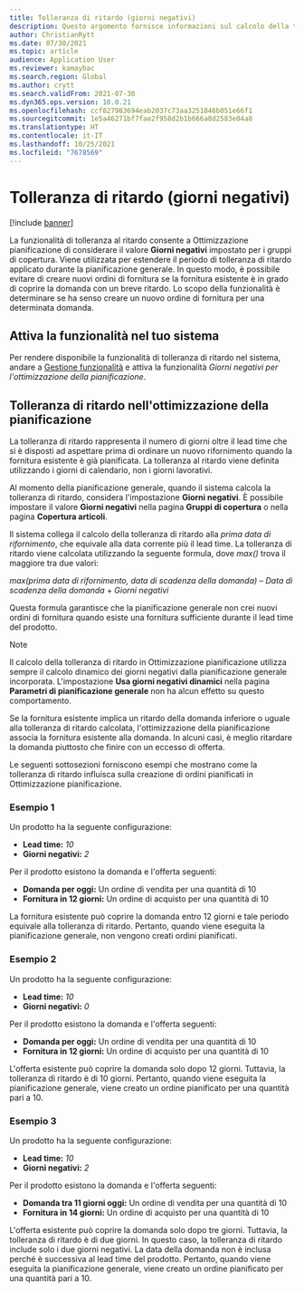 ```yaml
---
title: Tolleranza di ritardo (giorni negativi)
description: Questo argomento fornisce informazioni sul calcolo della tolleranza di ritardo e su come influisce sulla creazione degli ordini pianificati in Ottimizzazione pianificazione.
author: ChristianRytt
ms.date: 07/30/2021
ms.topic: article
audience: Application User
ms.reviewer: kamaybac
ms.search.region: Global
ms.author: crytt
ms.search.validFrom: 2021-07-30
ms.dyn365.ops.version: 10.0.21
ms.openlocfilehash: ccf827983694eab2037c73aa3251846b051e66f1
ms.sourcegitcommit: 1e5a46271bf7fae2f958d2b1b666a8d2583e04a8
ms.translationtype: HT
ms.contentlocale: it-IT
ms.lasthandoff: 10/25/2021
ms.locfileid: "7678569"
---
```

# <a name="delay-tolerance-negative-days"></a>Tolleranza di ritardo (giorni negativi)

[!include [banner](../../includes/banner.md)]

La funzionalità di tolleranza al ritardo consente a Ottimizzazione pianificazione di considerare il valore **Giorni negativi** impostato per i gruppi di copertura. Viene utilizzata per estendere il periodo di tolleranza di ritardo applicato durante la pianificazione generale. In questo modo, è possibile evitare di creare nuovi ordini di fornitura se la fornitura esistente è in grado di coprire la domanda con un breve ritardo. Lo scopo della funzionalità è determinare se ha senso creare un nuovo ordine di fornitura per una determinata domanda.

## <a name="turn-on-the-feature-in-your-system"></a>Attiva la funzionalità nel tuo sistema

Per rendere disponibile la funzionalità di tolleranza di ritardo nel sistema, andare a [Gestione funzionalità](../../../fin-ops-core/fin-ops/get-started/feature-management/feature-management-overview.md) e attiva la funzionalità *Giorni negativi per l'ottimizzazione della pianificazione*.

## <a name="delay-tolerance-in-planning-optimization"></a>Tolleranza di ritardo nell'ottimizzazione della pianificazione

La tolleranza di ritardo rappresenta il numero di giorni oltre il lead time che si è disposti ad aspettare prima di ordinare un nuovo rifornimento quando la fornitura esistente è già pianificata. La tolleranza al ritardo viene definita utilizzando i giorni di calendario, non i giorni lavorativi.

Al momento della pianificazione generale, quando il sistema calcola la tolleranza di ritardo, considera l'impostazione **Giorni negativi**. È possibile impostare il valore **Giorni negativi** nella pagina **Gruppi di copertura** o nella pagina **Copertura articoli**.

Il sistema collega il calcolo della tolleranza di ritardo alla *prima data di rifornimento*, che equivale alla data corrente più il lead time. La tolleranza di ritardo viene calcolata utilizzando la seguente formula, dove *max()* trova il maggiore tra due valori:

*max(prima data di rifornimento, data di scadenza della domanda)* – *Data di scadenza della domanda* + *Giorni negativi*

Questa formula garantisce che la pianificazione generale non crei nuovi ordini di fornitura quando esiste una fornitura sufficiente durante il lead time del prodotto.

> [!NOTE]
> Il calcolo della tolleranza di ritardo in Ottimizzazione pianificazione utilizza sempre il calcolo dinamico dei giorni negativi dalla pianificazione generale incorporata. L'impostazione **Usa giorni negativi dinamici** nella pagina **Parametri di pianificazione generale** non ha alcun effetto su questo comportamento.

Se la fornitura esistente implica un ritardo della domanda inferiore o uguale alla tolleranza di ritardo calcolata, l'ottimizzazione della pianificazione associa la fornitura esistente alla domanda. In alcuni casi, è meglio ritardare la domanda piuttosto che finire con un eccesso di offerta.

Le seguenti sottosezioni forniscono esempi che mostrano come la tolleranza di ritardo influisca sulla creazione di ordini pianificati in Ottimizzazione pianificazione.

### <a name="example-1"></a>Esempio 1

Un prodotto ha la seguente configurazione:

- **Lead time:** *10*
- **Giorni negativi:** *2*

Per il prodotto esistono la domanda e l'offerta seguenti:

- **Domanda per oggi:** Un ordine di vendita per una quantità di 10
- **Fornitura in 12 giorni:** Un ordine di acquisto per una quantità di 10

La fornitura esistente può coprire la domanda entro 12 giorni e tale periodo equivale alla tolleranza di ritardo. Pertanto, quando viene eseguita la pianificazione generale, non vengono creati ordini pianificati.

### <a name="example-2"></a>Esempio 2

Un prodotto ha la seguente configurazione:

- **Lead time:** *10*
- **Giorni negativi:** *0*

Per il prodotto esistono la domanda e l'offerta seguenti:

- **Domanda per oggi:** Un ordine di vendita per una quantità di 10
- **Fornitura in 12 giorni:** Un ordine di acquisto per una quantità di 10

L'offerta esistente può coprire la domanda solo dopo 12 giorni. Tuttavia, la tolleranza di ritardo è di 10 giorni. Pertanto, quando viene eseguita la pianificazione generale, viene creato un ordine pianificato per una quantità pari a 10.

### <a name="example-3"></a>Esempio 3

Un prodotto ha la seguente configurazione:

- **Lead time:** *10*
- **Giorni negativi:** *2*

Per il prodotto esistono la domanda e l'offerta seguenti:

- **Domanda tra 11 giorni oggi:** Un ordine di vendita per una quantità di 10
- **Fornitura in 14 giorni:** Un ordine di acquisto per una quantità di 10

L'offerta esistente può coprire la domanda solo dopo tre giorni. Tuttavia, la tolleranza di ritardo è di due giorni. In questo caso, la tolleranza di ritardo include solo i due giorni negativi. La data della domanda non è inclusa perché è successiva al lead time del prodotto. Pertanto, quando viene eseguita la pianificazione generale, viene creato un ordine pianificato per una quantità pari a 10.
